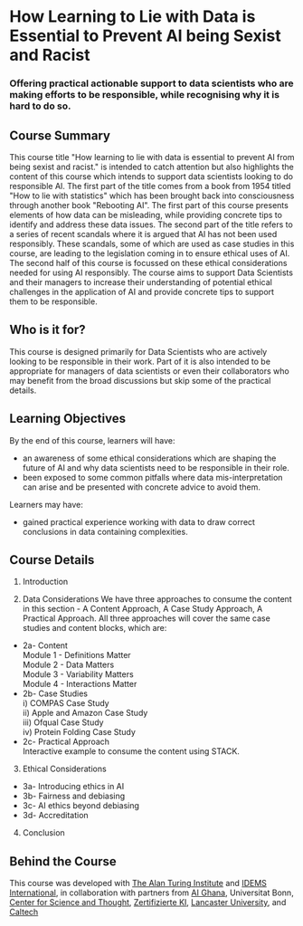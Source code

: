 # How Learning to Lie with Data is Essential to Prevent AI being Sexist and Racist

### Offering practical actionable support to data scientists who are making efforts to be responsible, while recognising why it is hard to do so.

## Course Summary
<p> This course title "How learning to lie with data is essential to prevent AI from being sexist and racist." is intended to catch attention but also highlights the content of this course which intends to support data scientists looking to do responsible AI.
The first part of the title comes from a book from 1954 titled "How to lie with statistics" which  has been brought back into consciousness through another book "Rebooting AI". The first part of this course presents elements of how data can be misleading, while providing concrete tips to identify and address these data issues.
The second part of the title refers to a series of recent scandals where it is argued that AI has not been used responsibly. These scandals, some of which are used as case studies in this course, are leading to the legislation coming in to ensure ethical uses of AI. The second half of this course is focussed on these ethical considerations needed for using AI responsibly.
The course aims to support Data Scientists and their managers to increase their understanding of potential ethical challenges in the application of AI and provide concrete tips to support them to be responsible.</p>

## Who is it for?
This course is designed primarily for Data Scientists who are actively looking to be responsible in their work. Part of it is also intended to be appropriate for managers of data scientists or even their collaborators who may benefit from the broad discussions but skip some of the practical details.

## Learning Objectives
By the end of this course, learners will have:
* an awareness of some ethical considerations which are shaping the future of AI and why data scientists need to be responsible in their role.
* been exposed to some common pitfalls where data mis-interpretation can arise and be presented with concrete advice to avoid them.

Learners may have:
* gained practical experience working with data to draw correct conclusions in data containing complexities.

## Course Details
1. Introduction

2. Data Considerations
We have three approaches to consume the content in this section - A Content Approach, A Case Study Approach, A Practical Approach.
All three approaches will cover the same case studies and content blocks, which are:
* 2a- Content <br>
Module 1 - Definitions Matter<br>
Module 2 - Data Matters<br>
Module 3 - Variability Matters<br>
Module 4 - Interactions Matter<br>
* 2b- Case Studies<br>
i) COMPAS Case Study<br>
ii) Apple and Amazon Case Study<br>
iii) Ofqual Case Study<br>
iv) Protein Folding Case Study<br>
* 2c- Practical Approach<br>
Interactive example to consume the content using STACK.

3. Ethical Considerations
* 3a- Introducing ethics in AI
* 3b- Fairness and debiasing
* 3c- AI ethics beyond debiasing
* 3d- Accreditation

4. Conclusion

## Behind the Course
This course was developed with <a href = "https://www.turing.ac.uk/">The Alan Turing Institute</a> and <a href = "https://www.idems.international/">IDEMS International</a>, in collaboration with partners from <a href = "https://www.aighana.org/">AI Ghana</a>, Universitat Bonn, <a href = "https://www.cst.uni-bonn.de/en"> Center for Science and Thought</a>, <a href = "https://www.zertifizierte-ki.de/">Zertifizierte KI</a>, <a href = "https://www.lancaster.ac.uk/"> Lancaster University</a>, and <a href = "https://www.caltech.edu/"> Caltech</a> 
